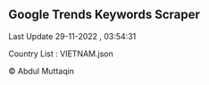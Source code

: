 

## Google Trends Keywords Scraper 
 
Last Update 29-11-2022 , 03:54:31

Country List :
VIETNAM.json



© Abdul Muttaqin 

